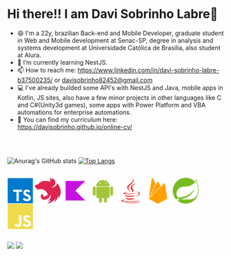 # Hi there!! I am Davi Sobrinho Labre👋

- 😄 I'm a 22y, brazilian Back-end and Mobile Developer, graduate student in Web and Mobile development at Senac-SP, degree in analysis and systems development at Universidade Católica de Brasília, also student at Alura.
- 🌱 I’m currently learning NestJS.
- 📫 How to reach me: https://www.linkedin.com/in/davi-sobrinho-labre-b37500235/ or davisobrinho82452@gmail.com
- 💻 I've already builded some API's with NestJS and Java, mobile apps in Kotlin, JS sites, also have a few minor projects in other languages like C and C#(Unity3d games), some apps with Power Platform and VBA automations for enterprise automations.
- 📄 You can find my curriculum here: https://davisobrinho.github.io/online-cv/

<br>
<div style="display: inline_block"><br>
  
![Anurag's GitHub stats](https://github-readme-stats.vercel.app/api?username=DaviSobrinho&theme=dracula&show_icons=true)
[![Top Langs](https://github-readme-stats.vercel.app/api/top-langs/?username=DaviSobrinho&theme=dracula&layout=compact)](https://github.com/DaviSobrinho/github-readme-stats)

</div>

<div style="display: inline_block"><br>
  <img align="center" alt="TypeScript" height="60" width="60" src="https://github.com/devicons/devicon/blob/master/icons/typescript/typescript-plain.svg">
  <img align="center" alt="NestJS" height="60" width="60" src="https://github.com/devicons/devicon/blob/master/icons/nestjs/nestjs-original.svg">
  <img align="center" alt="Kotlin" height="60" width="60" src="https://raw.githubusercontent.com/devicons/devicon/master/icons/kotlin/kotlin-plain.svg">
  <img align="center" alt="Android" height="60" width="60" src="https://github.com/devicons/devicon/blob/master/icons/android/android-plain.svg">
  <img align="center" alt="Java" height="60" width="60" src="https://raw.githubusercontent.com/devicons/devicon/master/icons/java/java-plain.svg">
  <img align="center" alt="Firebase" height="60" width="60" src="https://github.com/devicons/devicon/blob/master/icons/firebase/firebase-plain.svg">
  <img align="center" alt="Spring" height="60" width="60" src="https://github.com/devicons/devicon/blob/master/icons/spring/spring-original.svg">
  <img align="center" alt="JavaScript" height="60" width="60" src="https://raw.githubusercontent.com/devicons/devicon/master/icons/javascript/javascript-plain.svg">
  
 ##
 
<div> 
  <a href = "mailto:davisobrinho82452@gmail.com"><img src="https://img.shields.io/badge/-Gmail-%23333?style=for-the-badge&logo=gmail&logoColor=white" target="_blank"></a>
  <a href="https://www.linkedin.com/in/davi-sobrinho-labre-b37500235/" target="_blank"><img src="https://img.shields.io/badge/-LinkedIn-%230077B5?style=for-the-badge&logo=linkedin&logoColor=white" target="_blank">
    
  </a> 
  
</div>
